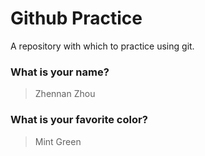 # Github Practice

A repository with which to practice using git.

### What is your name?

> Zhennan Zhou


### What is your favorite color?

> Mint Green